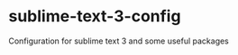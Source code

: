 sublime-text-3-config
=====================

Configuration for sublime text 3 and some useful packages
